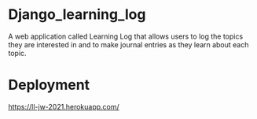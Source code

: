 # Django_learning_log  
A web application called Learning Log that allows users to log the topics they are interested in and to make journal entries as they learn about each topic.

# Deployment
https://ll-jw-2021.herokuapp.com/
